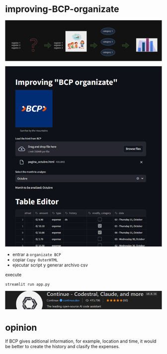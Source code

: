 # improving-BCP-organizate

![alt text](./documentation/image-2.png)

![alt text](./documentation/image-1.png)

- entrar a `organizate BCP`
- copiar `Copy OuterHTML`
- ejecutar script y generar archivo csv


execute
```
streamlit run app.py 
```

![alt text](./documentation/image-3.png)

# opinion
If BCP gives aditional information, for example, location and time, it would be better to create the history and clasify the expenses.
